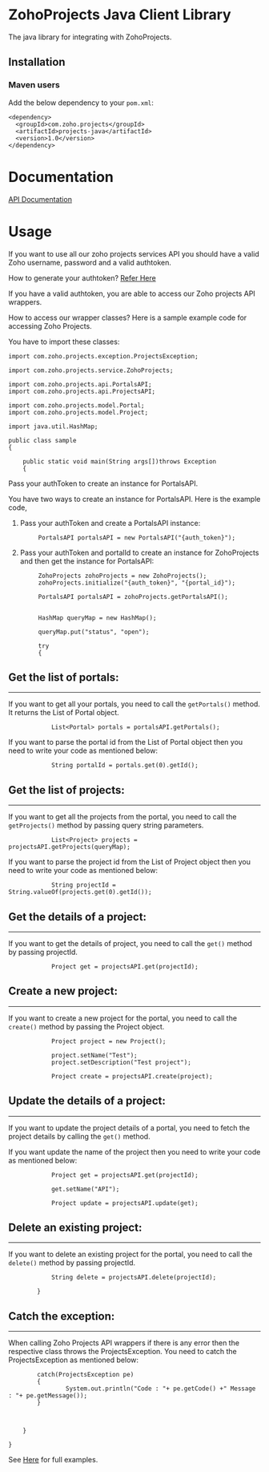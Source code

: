# ZohoProjects Java Client Library

The java library for integrating with ZohoProjects.

## Installation

### Maven users

Add the below dependency to your `pom.xml`:

	<dependency>
	  <groupId>com.zoho.projects</groupId>
	  <artifactId>projects-java</artifactId>
	  <version>1.0</version>
	</dependency>
	

# Documentation

[API Documentation](http://cms.zohocorp.com/export/zoho/projects/help/rest-api/portals-api.html)

# Usage


If you want to use all our zoho projects services API you should have a valid Zoho username, password and a valid authtoken.

How to generate your authtoken? [Refer Here](http://cms.zohocorp.com/export/zoho/projects/help/rest-api/get-tickets-api.html) 

If you have a valid authtoken, you are able to access our Zoho projects API wrappers. 

How to access our wrapper classes? Here is a sample example code for accessing Zoho Projects.

You have to import these classes:

	import com.zoho.projects.exception.ProjectsException;
	
	import com.zoho.projects.service.ZohoProjects;
	
	import com.zoho.projects.api.PortalsAPI;
	import com.zoho.projects.api.ProjectsAPI;

	import com.zoho.projects.model.Portal;
	import com.zoho.projects.model.Project;

	import java.util.HashMap;
	
	public class sample
	{
	
		public static void main(String args[])throws Exception
		{
		
Pass your authToken to create an instance for PortalsAPI.

You have two ways to create an instance for PortalsAPI. Here is the example code,

1) Pass your authToken and create a PortalsAPI instance:

			PortalsAPI portalsAPI = new PortalsAPI("{auth_token}");
			
2) Pass your authToken and portalId to create an instance for ZohoProjects and then get the instance for PortalsAPI:

			ZohoProjects zohoProjects = new ZohoProjects();
			zohoProjects.initialize("{auth_token}", "{portal_id}"); 
			
			PortalsAPI portalsAPI = zohoProjects.getPortalsAPI();
			
			
			HashMap queryMap = new HashMap();
			
			queryMap.put("status", "open");
			
			try
			{
			
## Get the list of portals:

- - -
			
If you want to get all your portals, you need to call the `getPortals()` method. It returns the List of Portal object.

				List<Portal> portals = portalsAPI.getPortals();
			
If you want to parse the portal id from the List of Portal object then you need to write your code as mentioned below:

				String portalId = portals.get(0).getId();
			
## Get the list of projects:

- - -

If you want to get all the projects from the portal, you need to call the `getProjects()` method by passing query string parameters.

				List<Project> projects = projectsAPI.getProjects(queryMap);
			
If you want to parse the project id from the List of Project object then you need to write your code as mentioned below:

				String projectId = String.valueOf(projects.get(0).getId());
			
## Get the details of a project:

- - -

If you want to get the details of project, you need to call the `get()` method by passing projectId.

				Project get = projectsAPI.get(projectId);
			
## Create a new project:

- - -

If you want to create a new project for the portal, you need to call the `create()` method by passing the Project object.

				Project project = new Project();
			
				project.setName("Test");
				project.setDescription("Test project");

				Project create = projectsAPI.create(project);
			
## Update the details of a project:

- - - 

If you want to update the project details of a portal, you need to fetch the project details by calling the `get()` method.

If you want update the name of the project then you need to write your code as mentioned below:

				Project get = projectsAPI.get(projectId);
			
				get.setName("API");

				Project update = projectsAPI.update(get);
			
			
## Delete an existing project:

- - - 

If you want to delete an existing project for the portal, you need to call the `delete()` method by passing projectId.

				String delete = projectsAPI.delete(projectId);
			
			}
			
## Catch the exception:

- - -

When calling Zoho Projects API wrappers if there is any error then the respective class throws the ProjectsException. You need to catch the ProjectsException as mentioned below:
			
			catch(ProjectsException pe)
			{
			    	System.out.println("Code : "+ pe.getCode() +" Message : "+ pe.getMessage());
			}
			
			
		
		}
	
	}
	
See [Here](../../tree/master/test/com/zoho/projects/test) for full examples.
